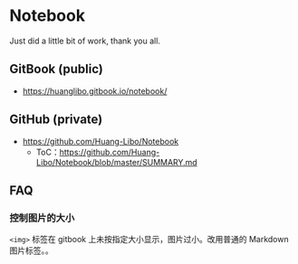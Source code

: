 # Notebook

Just did a little bit of work, thank you all.

## GitBook (public)

- <https://huanglibo.gitbook.io/notebook/>

## GitHub (private)

- <https://github.com/Huang-Libo/Notebook>
  - ToC：<https://github.com/Huang-Libo/Notebook/blob/master/SUMMARY.md>

## FAQ

### 控制图片的大小

`<img>` 标签在 gitbook 上未按指定大小显示，图片过小。改用普通的 Markdown 图片标签。。
